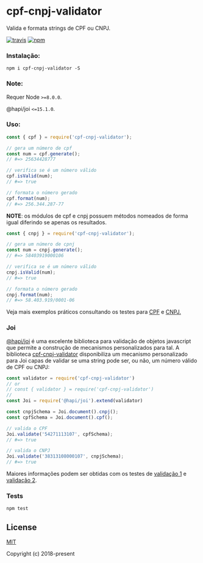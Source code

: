 # cpf-cnpj-validator
Valida e formata strings de CPF ou CNPJ.

[![travis][travis-image]][travis-url]
[![npm][npm-image]][npm-url]

[travis-image]: https://travis-ci.org/carvalhoviniciusluiz/cpf-cnpj-validator.svg?branch=master
[travis-url]: https://travis-ci.org/carvalhoviniciusluiz/cpf-cnpj-validator
[npm-image]: https://img.shields.io/npm/v/cpf-cnpj-validator.svg?style=flat
[npm-url]: https://npmjs.org/package/cpf-cnpj-validator

### Instalação:
```
npm i cpf-cnpj-validator -S
```

### Note:
Requer Node ``>=8.0.0``.

@hapi/joi ``<=15.1.0``.

### Uso:

```js
const { cpf } = require('cpf-cnpj-validator');

// gera um número de cpf
const num = cpf.generate();
// #=> 25634428777

// verifica se é um número válido
cpf.isValid(num);
// #=> true

// formata o número gerado
cpf.format(num);
// #=> 256.344.287-77
```

__NOTE__: os módulos de cpf e cnpj possuem métodos nomeados de forma igual diferindo se apenas os resultados.

```js
const { cnpj } = require('cpf-cnpj-validator');

// gera um número de cpnj
const num = cnpj.generate();
// #=> 58403919000106

// verifica se é um número válido
cnpj.isValid(num);
// #=> true

// formata o número gerado
cnpj.format(num);
// #=> 58.403.919/0001-06
```

Veja mais exemplos práticos consultando os testes para [CPF](./test/cpf.test.ts) e [CNPJ.](./test/cpf.test.ts)

### Joi

[@hapi/joi](https://www.npmjs.com/package/@hapi/joi) é uma excelente biblioteca para validação de objetos javascript que permite a construção de mecanismos personalizados para tal.
A biblioteca [cpf-cnpj-validator](https://www.npmjs.com/package/cpf-cnpj-validator) disponibiliza um mecanismo personalizado para Joi capas de validar se uma string pode ser, ou não, um número válido de CPF ou CNPJ:

```js
const validator = require('cpf-cnpj-validator')
// or
// const { validator } = require('cpf-cnpj-validator')
//
const Joi = require('@hapi/joi').extend(validator)

const cnpjSchema = Joi.document().cnpj();
const cpfSchema = Joi.document().cpf();

// valida o CPF
Joi.validate('54271113107', cpfSchema);
// #=> true

// valida o CNPJ
Joi.validate('38313108000107', cnpjSchema);
// #=> true
```

Maiores informações podem ser obtidas com os testes de [validação 1](./test/validator.1.test.ts) e [validação 2](./test/validator.2.test.ts).

### Tests
```shell
npm test
```
## License

[MIT](http://opensource.org/licenses/MIT)

Copyright (c) 2018-present
